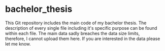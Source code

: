 # bachelor_thesis
This Git repository includes the main code of my bachelor thesis. The description of every single file including it's specific purpose can be found within each file.
The main data sadly breaches the data size limits, therefore, I cannot upload them here. If you are interested in the data please let me know.
